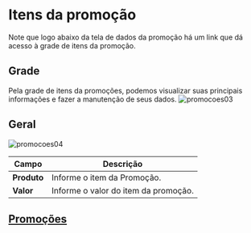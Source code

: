 # Itens da promoção
Note que logo abaixo da tela de dados da promoção há um link que dá acesso à grade de itens da promoção.

## Grade
Pela grade de itens da promoções, podemos visualizar suas principais informações e fazer a manutenção de seus dados.
![promocoes03](https://raw.githubusercontent.com/netforcews/docs-erp/master/cadastro/imgs/promocoes03.png)

## Geral
![promocoes04](https://raw.githubusercontent.com/netforcews/docs-erp/master/cadastro/imgs/promocoes04.png)

Campo | Descrição
------|----------
**Produto** | Informe o item da Promoção.
**Valor** | Informe o valor do item da promoção.


## [Promoções](/cadastro/promocoes.md)


